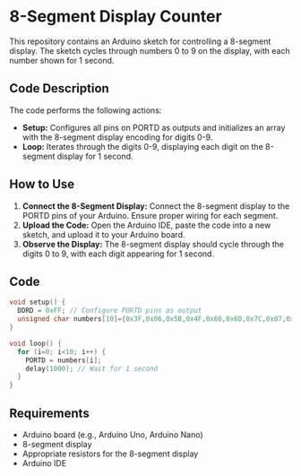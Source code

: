 # 8-Segment Display Counter

This repository contains an Arduino sketch for controlling a 8-segment display. The sketch cycles through numbers 0 to 9 on the display, with each number shown for 1 second.

## Code Description

The code performs the following actions:
- **Setup:** Configures all pins on PORTD as outputs and initializes an array with the 8-segment display encoding for digits 0-9.
- **Loop:** Iterates through the digits 0-9, displaying each digit on the 8-segment display for 1 second.

## How to Use

1. **Connect the 8-Segment Display:** Connect the 8-segment display to the PORTD pins of your Arduino. Ensure proper wiring for each segment.
2. **Upload the Code:** Open the Arduino IDE, paste the code into a new sketch, and upload it to your Arduino board.
3. **Observe the Display:** The 8-segment display should cycle through the digits 0 to 9, with each digit appearing for 1 second.

## Code

```cpp
void setup() {
  DDRD = 0xFF; // Configure PORTD pins as output
  unsigned char numbers[10]={0x3F,0x06,0x5B,0x4F,0x66,0x6D,0x7C,0x07,0x7F,0x6F}, i=0;
}

void loop() {
  for (i=0; i<10; i++) {
    PORTD = numbers[i];
    delay(1000); // Wait for 1 second
  }
}
```

## Requirements

- Arduino board (e.g., Arduino Uno, Arduino Nano)
- 8-segment display
- Appropriate resistors for the 8-segment display
- Arduino IDE
